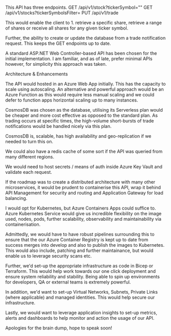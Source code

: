 This API has three endpoints. 
GET /api/v1/stock?tickerSymbol=""
GET /api/v1/stocks?tickerSymbolsFilter=
PUT /api/v1/trade

This would enable the client to 1. retrieve a specific share, retrieve a range of shares or receive all shares for any given ticker symbol.

Further, the ability to create or update the database from a trade notification request. This keeps the GET endpoints up to date.

A standard ASP.NET Web Controller-based API has been chosen for the initial implementation. I am familiar, and as of late, prefer minimal APIs however, for simplicity this approach was taken.

Architecture & Enhancements

The API would hosted in an Azure Web App initially. This has the capacity to scale using autoscaling. An alternative and powerful approach would be an Azure Function as this would require less manual scaling and we could defer to function apps horizontal scaling up to many instances.

CosmosDB was chosen as the database, utilising its Serverless plan would be cheaper and more cost effective as opposed to the standard plan. As trading occurs at specific times, the high-volume short-bursts of trade notifications would be handled nicely via this plan. 

CosmosDB is, scalable, has high availability and geo-replication if we needed to turn this on.

We could also have a redis cache of some sort if the API was queried from many different regions.

We would need to host secrets / means of auth inside Azure Key Vault and validate each request.

If the roadmap was to create a distributed architecture with many other microservices, it would be prudent to containerise this API, wrap it behind API Management for security and routing and Application Gateway for load balancing.

I would opt for Kubernetes, but Azure Containers Apps could suffice to. Azure Kubernetes Service would give us incredible flexibility on the image used, nodes, pods, further scalability, observability and maintainability via containerisation. 

Admittedly, we would have to have robust pipelines surrounding this to ensure that the our Azure Container Registry is kept up to date from success merges into develop and also to publish the images to Kubernetes. This would also include, patching and further maintainance, but would enable us to leverage security scans etc.

Further, we'd set-up the appropriate infrastructure as code in Bicep or Terraform. This would help work towards our one click deployment and ensure system reliability and stability. Being able to spin up environments for developers, QA or external teams is extremely powerful.

In addition, we'd want to set-up Virtual Networks, Subnets, Private Links (where applicable) and managed identities. This would help secure our infrastructure.

Lastly, we would want to leverage application insights to set-up metrics, alerts and dashboards to help monitor and action the usage of our API.

Apologies for the brain dump, hope to speak soon!
